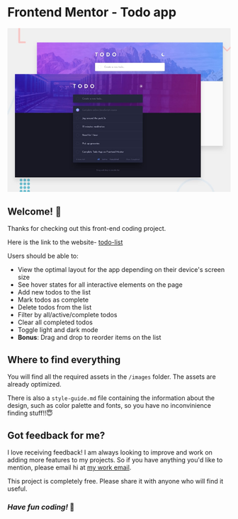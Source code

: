 # Frontend Mentor - Todo app

![Design preview for the Todo app coding challenge](./design/desktop-preview.jpg)

## Welcome! 👋

Thanks for checking out this front-end coding project.

Here is the link to the website- [todo-list](https://todo-list-project-application.netlify.app/)


Users should be able to:

- View the optimal layout for the app depending on their device's screen size
- See hover states for all interactive elements on the page
- Add new todos to the list
- Mark todos as complete
- Delete todos from the list
- Filter by all/active/complete todos
- Clear all completed todos
- Toggle light and dark mode
- **Bonus**: Drag and drop to reorder items on the list


## Where to find everything

You will find all the required assets in the `/images` folder. The assets are already optimized.

There is also a `style-guide.md` file containing the information about the design, such as color palette and fonts, so you have no inconvinience finding stuff!!😇


## Got feedback for me?

I love receiving feedback! I am always looking to improve and work on adding more features to my projects. So if you have anything you'd like to mention, please email hi at [my work email](saarsaach30@gmail.com).

This project is completely free. Please share it with anyone who will find it useful.


### ***Have fun coding!*** 🚀

